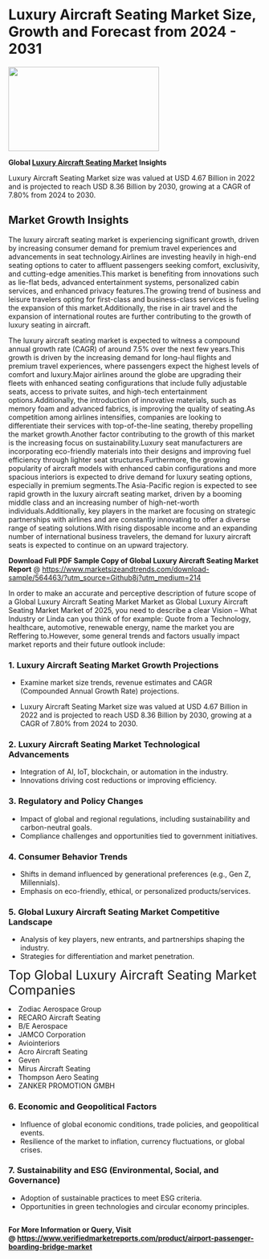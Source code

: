 <H1>Luxury Aircraft Seating Market Size, Growth and Forecast from 2024 - 2031</H1><img class="aligncenter size-medium wp-image-584254" src="https://thirdeyenews.in/wp-content/uploads/2024/09/Global-Market-Research-300x168.jpeg" alt="" width="300" height="168" /><p><strong>Global&nbsp;<a href="https://www.marketsizeandtrends.com/download-sample/564463/?utm_source=Github8j?utm_medium=214">Luxury Aircraft Seating Market</a> Insights</strong></p><p>Luxury Aircraft Seating Market size was valued at USD 4.67 Billion in 2022 and is projected to reach USD 8.36 Billion by 2030, growing at a CAGR of 7.80% from 2024 to 2030.</p><p><h2>Market Growth Insights</h2> <p>The luxury aircraft seating market is experiencing significant growth, driven by increasing consumer demand for premium travel experiences and advancements in seat technology.Airlines are investing heavily in high-end seating options to cater to affluent passengers seeking comfort, exclusivity, and cutting-edge amenities.This market is benefiting from innovations such as lie-flat beds, advanced entertainment systems, personalized cabin services, and enhanced privacy features.The growing trend of business and leisure travelers opting for first-class and business-class services is fueling the expansion of this market.Additionally, the rise in air travel and the expansion of international routes are further contributing to the growth of luxury seating in aircraft.</p> <p>The luxury aircraft seating market is expected to witness a compound annual growth rate (CAGR) of around 7.5% over the next few years.This growth is driven by the increasing demand for long-haul flights and premium travel experiences, where passengers expect the highest levels of comfort and luxury.Major airlines around the globe are upgrading their fleets with enhanced seating configurations that include fully adjustable seats, access to private suites, and high-tech entertainment options.Additionally, the introduction of innovative materials, such as memory foam and advanced fabrics, is improving the quality of seating.As competition among airlines intensifies, companies are looking to differentiate their services with top-of-the-line seating, thereby propelling the market growth.Another factor contributing to the growth of this market is the increasing focus on sustainability.Luxury seat manufacturers are incorporating eco-friendly materials into their designs and improving fuel efficiency through lighter seat structures.Furthermore, the growing popularity of aircraft models with enhanced cabin configurations and more spacious interiors is expected to drive demand for luxury seating options, especially in premium segments.The Asia-Pacific region is expected to see rapid growth in the luxury aircraft seating market, driven by a booming middle class and an increasing number of high-net-worth individuals.Additionally, key players in the market are focusing on strategic partnerships with airlines and are constantly innovating to offer a diverse range of seating solutions.With rising disposable income and an expanding number of international business travelers, the demand for luxury aircraft seats is expected to continue on an upward trajectory.<p><span class=""><strong>Download Full PDF Sample Copy of Global Luxury Aircraft Seating Market Report</strong> @ <a href="https://www.marketsizeandtrends.com/download-sample/564463/?utm_source=Github8j?utm_medium=214" target="_blank">https://www.marketsizeandtrends.com/download-sample/564463/?utm_source=Github8j?utm_medium=214</a></span></p><p>In order to make an accurate and perceptive description of future scope of a Global&nbsp;Luxury Aircraft Seating Market Market as Global&nbsp;Luxury Aircraft Seating Market Market of 2025, you need to describe a clear Vision &ndash; What Industry or Linda can you think of for example: Quote from a Technology, healthcare, automotive, renewable energy, name the market you are Reffering to.However, some general trends and factors usually impact market reports and their future outlook include:</p><h3>1.&nbsp;<strong>Luxury Aircraft Seating Market Growth Projections</strong></h3><ul><li>Examine market size trends, revenue estimates and CAGR (Compounded Annual Growth Rate) projections.</li><li><p>Luxury Aircraft Seating Market size was valued at USD 4.67 Billion in 2022 and is projected to reach USD 8.36 Billion by 2030, growing at a CAGR of 7.80% from 2024 to 2030.</p></li></ul><h3>2.&nbsp;<strong>Luxury Aircraft Seating Market Technological Advancements</strong></h3><ul><li>Integration of AI, IoT, blockchain, or automation in the industry.</li><li>Innovations driving cost reductions or improving efficiency.</li></ul><h3>3.&nbsp;<strong>Regulatory and Policy Changes</strong></h3><ul><li>Impact of global and regional regulations, including sustainability and carbon-neutral goals.</li><li>Compliance challenges and opportunities tied to government initiatives.</li></ul><h3>4.&nbsp;<strong>Consumer Behavior Trends</strong></h3><ul><li>Shifts in demand influenced by generational preferences (e.g., Gen Z, Millennials).</li><li>Emphasis on eco-friendly, ethical, or personalized products/services.</li></ul><h3>5.&nbsp;<strong>Global Luxury Aircraft Seating Market Competitive Landscape</strong></h3><ul><li>Analysis of key players, new entrants, and partnerships shaping the industry.</li><li>Strategies for differentiation and market penetration.</li></ul><p data-pm-slice="1 1 []"><span style="color: inherit; font-family: inherit; font-size: 25px;">Top Global Luxury Aircraft Seating Market Companies</span></p><div class="" data-test-id=""><p><li>Zodiac Aerospace Group</li><li> RECARO Aircraft Seating</li><li> B/E Aerospace</li><li> JAMCO Corporation</li><li> Aviointeriors</li><li> Acro Aircraft Seating</li><li> Geven</li><li> Mirus Aircraft Seating</li><li> Thompson Aero Seating</li><li> ZANKER PROMOTION GMBH</li></p></div><h3>6.&nbsp;<strong>Economic and Geopolitical Factors</strong></h3><ul><li>Influence of global economic conditions, trade policies, and geopolitical events.</li><li>Resilience of the market to inflation, currency fluctuations, or global crises.</li></ul><h3>7.&nbsp;<strong>Sustainability and ESG (Environmental, Social, and Governance)</strong></h3><ul><li>Adoption of sustainable practices to meet ESG criteria.</li><li>Opportunities in green technologies and circular economy principles.</li></ul><h2><strong style="font-size: 14px;">For More Information or Query, Visit @&nbsp;</strong><a style="background-color: #ffffff; font-size: 14px;" href="https://www.marketsizeandtrends.com/report/luxury-aircraft-seating-market/" target="_blank">https://www.verifiedmarketreports.com/product/airport-passenger-boarding-bridge-market</a></h2>